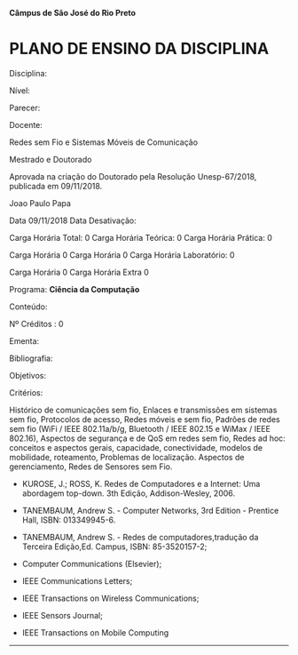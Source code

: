 **Câmpus de São José do Rio Preto**


# PLANO DE ENSINO DA DISCIPLINA


Disciplina:

Nível:

Parecer:

Docente:


Redes sem Fio e Sistemas Móveis de Comunicação

Mestrado e Doutorado

Aprovada na criação do Doutorado pela Resolução Unesp-67/2018, publicada em
09/11/2018.

Joao Paulo Papa


Data 09/11/2018 Data Desativação:

Carga Horária Total: 0 Carga Horária Teórica: 0 Carga Horária Prática: 0


Carga Horária 0 Carga Horária 0 Carga Horária Laboratório: 0


Carga Horária 0 Carga Horária Extra 0

Programa: **Ciência da Computação**

Conteúdo:


Nº Créditos : 0


Ementa:

Bibliografia:

Objetivos:

Critérios:


Histórico de comunicações sem fio, Enlaces e transmissões em sistemas sem fio, Protocolos
de acesso, Redes móveis e sem fio, Padrões de redes sem fio (WiFi / IEEE 802.11a/b/g,
Bluetooth / IEEE 802.15 e WiMax / IEEE 802.16), Aspectos de segurança e de QoS em redes
sem fio, Redes ad hoc: conceitos e aspectos gerais, capacidade, conectividade, modelos de
mobilidade, roteamento, Problemas de localização. Aspectos de gerenciamento, Redes de
Sensores sem Fio.

-  KUROSE, J.; ROSS, K. Redes de Computadores e a Internet: Uma abordagem top-down. 3th
Edição, Addison-Wesley, 2006.

-  TANEMBAUM, Andrew S. - Computer Networks, 3rd Edition - Prentice Hall, ISBN: 013349945-6.

-  TANEMBAUM, Andrew S. - Redes de computadores,tradução da Terceira Edição,Ed.
Campus, ISBN: 85-3520157-2;

-  Computer Communications (Elsevier);

-  IEEE Communications Letters;

-  IEEE Transactions on Wireless Communications;

-  IEEE Sensors Journal;

-  IEEE Transactions on Mobile Computing


-----

